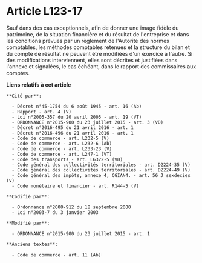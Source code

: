 # Article L123-17

Sauf dans des cas exceptionnels, afin de donner une image fidèle du patrimoine, de la situation financière et du résultat de
l'entreprise et dans les conditions prévues par un règlement de l'Autorité des normes comptables, les méthodes comptables
retenues et la structure du bilan et du compte de résultat ne peuvent être modifiées d'un exercice à l'autre. Si des
modifications interviennent, elles sont décrites et justifiées dans l'annexe et signalées, le cas échéant, dans le rapport
des commissaires aux comptes.

**Liens relatifs à cet article**

	**Cité par**:

	  - Décret n°45-1754 du 6 août 1945 - art. 16 (Ab)
	  - Rapport - art. 4 (V)
	  - Loi n°2005-357 du 20 avril 2005 - art. 19 (VT)
	  - ORDONNANCE n°2015-900 du 23 juillet 2015 - art. 3 (VD)
	  - Décret n°2016-495 du 21 avril 2016 - art. 1
	  - Décret n°2016-496 du 21 avril 2016 - art. 1
	  - Code de commerce - art. L232-5 (V)
	  - Code de commerce - art. L232-6 (Ab)
	  - Code de commerce - art. L233-23 (V)
	  - Code de commerce - art. L247-1 (VT)
	  - Code des transports - art. L6322-5 (VD)
	  - Code général des collectivités territoriales - art. D2224-35 (V)
	  - Code général des collectivités territoriales - art. D2224-49 (V)
	  - Code général des impôts, annexe 4, CGIAN4. - art. 56 J sexdecies (V)
	  - Code monétaire et financier - art. R144-5 (V)

	**Codifié par**:

	  - Ordonnance n°2000-912 du 18 septembre 2000
	  - Loi n°2003-7 du 3 janvier 2003

	**Modifié par**:

	  - ORDONNANCE n°2015-900 du 23 juillet 2015 - art. 1

	**Anciens textes**:

	  - Code de commerce - art. 11 (Ab)
